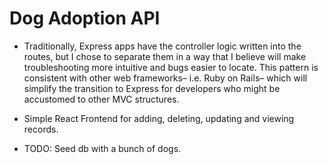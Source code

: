 # Dog Adoption API

- Traditionally, Express apps have the controller logic written into the routes, but I chose to separate them in a way that I believe will make troubleshooting more intuitive and bugs easier to locate. This pattern is consistent with other web frameworks– i.e. Ruby on Rails– which will simplify the transition to Express for developers who might be accustomed to other MVC structures.

- Simple React Frontend for adding, deleting, updating and viewing records.

- TODO: Seed db with a bunch of dogs.
